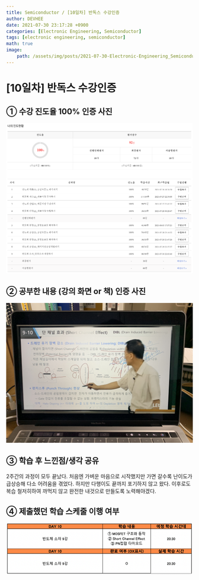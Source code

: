 ```yaml
---
title: Semiconductor / [10일차] 반독스 수강인증
author: DEVHEE
date: 2021-07-30 23:17:28 +0900
categories: [Electronic Engineering, Semiconductor]
tags: [electronic engineering, semiconductor]
math: true
image:
    path: /assets/img/posts/2021-07-30-Electronic-Engineering_Semiconductor_10일차-반독스-수강인증/preview.jpg
---
```


# **[10일차] 반독스 수강인증**

## **① 수강 진도율 100% 인증 사진**

![Fig. 1](/assets/img/posts/2021-07-30-Electronic-Engineering_Semiconductor_10일차-반독스-수강인증/fig_1.png)

## **② 공부한 내용 (강의 화면 or 책) 인증 사진**

![Fig. 2](/assets/img/posts/2021-07-30-Electronic-Engineering_Semiconductor_10일차-반독스-수강인증/fig_2.JPG)

## **③ 학습 후 느낀점/생각 공유**

2주간의 과정이 모두 끝났다. 처음엔 가벼운 마음으로 시작했지만 가면 갈수록 난이도가 급상승해 다소 어려움을 겪었다. 하지만 다행이도 끝까지 포기하지 않고 왔다. 이후로도 복습 철저히하여 까먹지 않고 완전한 내것으로 만들도록 노력해야겠다.

## **④ 제출했던 학습 스케줄 이행 여부**

![Fig. 4](/assets/img/posts/2021-07-30-Electronic-Engineering_Semiconductor_10일차-반독스-수강인증/fig_4.png)